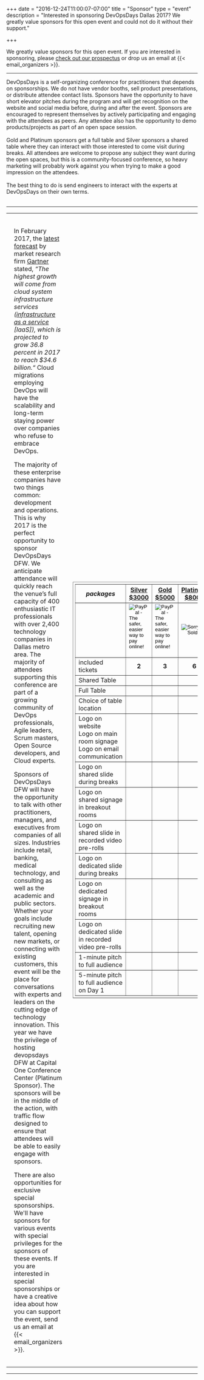 +++
date = "2016-12-24T11:00:07-07:00"
title = "Sponsor"
type = "event"
description = "Interested in sponsoring DevOpsDays Dallas 2017? We greatly value sponsors for this open event and could not do it without their support."

+++

We greatly value sponsors for this open event.  If you are interested in sponsoring, please <a href="https://assets.devopsdays.org/events/2017/dallas/DevOpsDays_Dallas_2017_Sponsor_Prospectus.pdf">check out our prospectus</a> or drop us an email at {{< email_organizers >}}.

<hr>

DevOpsDays is a self-organizing conference for practitioners that depends on sponsorships. We do not have vendor booths, sell product presentations, or distribute attendee contact lists. Sponsors have the opportunity to have short elevator pitches during the program and will get recognition on the website and social media before, during and after the event. Sponsors are encouraged to represent themselves by actively participating and engaging with the attendees as peers. Any attendee also has the opportunity to demo products/projects as part of an open space session.
<br><br>
Gold and Platinum sponsors get a full table and Silver sponsors a shared table where they can interact with those interested to come visit during breaks. All attendees are welcome to propose any subject they want during the open spaces, but this is a community-focused conference, so heavy marketing will probably work against you when trying to make a good impression on the attendees.
<br><br>
The best thing to do is send engineers to interact with the experts at DevOpsDays on their own terms.
<br><br>
<hr/>

<div>
<table>
<tr>
<td width="40%" style="padding:20px;vertical-align:top;">
<p>In February 2017, the <a href="http://www.gartner.com/newsroom/id/3616417">latest forecast</a> by market research firm <a href="http://www.gartner.com/newsroom/id/3616417">Gartner</a> stated, <i>“The highest growth will come from cloud system infrastructure services (<a href="http://www.gartner.com/it-glossary/infrastructure-as-a-service-iaas/">infrastructure as a service</a> [IaaS]), which is projected to grow 36.8 percent in 2017 to reach $34.6 billion.“</i> Cloud migrations employing DevOps will have the scalability and long-term staying power over companies who refuse to embrace DevOps.
</p>
<p>
The majority of these enterprise companies have two things common: development and operations. This is why 2017 is the perfect opportunity to sponsor DevOpsDays DFW. We anticipate attendance will quickly reach the venue’s full capacity of 400 enthusiastic IT professionals with over 2,400 technology companies in Dallas metro area. The majority of attendees supporting this conference are part of a growing community of DevOps professionals, Agile leaders, Scrum masters, Open Source developers, and Cloud experts.
</p>
<p>
Sponsors of DevOpsDays DFW will have the opportunity to talk with other practitioners, managers, and executives from companies of all sizes. Industries include retail, banking, medical technology, and consulting as well as the academic and public sectors.
Whether your goals include recruiting new talent, opening new markets, or connecting with existing customers, this event will be the place for conversations with experts and leaders on the cutting edge of technology innovation.
This year we have the privilege of hosting devopsdays DFW at Capital One Conference Center (Platinum Sponsor). The sponsors will be in the middle of the action, with traffic flow designed to ensure that attendees will be able to easily engage with sponsors.
</p>
<p>
  There are also opportunities for exclusive special sponsorships. We'll have sponsors for various events with special privileges for the sponsors of these events. If you are interested in special sponsorships or have a creative idea about how you can support the event, send us an email at {{< email_organizers >}}.
</p>
</td>
<td style="valign:top;">
    <table border=1 cellpadding="8px" style="padding:5px;">
      <tr>
        <th><i>packages</i></th>
        <th><center><b><u>Silver<br />$3000</u></center></b></th>
        <th><center><b><u>Gold<br />$5000</u></center></b></th>
        <th><center><b><u>Platinum<br />$8000</u></center></b></th>
      </tr>
      <tr>
      <td>&nbsp;</td>
      <td >
      <center>
        <form action="https://www.paypal.com/cgi-bin/webscr" method="post" target="_top">
          <input type="hidden" name="cmd" value="_s-xclick">
          <input type="hidden" name="hosted_button_id" value="QGEFGDR6XFRP2">
          <input type="image" src="https://www.paypalobjects.com/en_US/i/btn/btn_paynowCC_LG.gif" border="0" name="submit" alt="PayPal - The safer, easier way to pay online!">
          <img alt="" border="0" src="https://www.paypalobjects.com/en_US/i/scr/pixel.gif" width="1" height="1" />
        </form>
      </center>
      </td>
      <td >
      <center>
        <form action="https://www.paypal.com/cgi-bin/webscr" method="post" target="_top">
          <input type="hidden" name="cmd" value="_s-xclick">
          <input type="hidden" name="hosted_button_id" value="T9FFFGP72XC4Y">
          <input type="image" src="https://www.paypalobjects.com/en_US/i/btn/btn_paynowCC_LG.gif" border="0" name="submit" alt="PayPal - The safer, easier way to pay online!">
          <img alt="" border="0" src="https://www.paypalobjects.com/en_US/i/scr/pixel.gif" width="1" height="1">
        </form>
      </center>
      </td>
      <td >
      <center>
<!--        <form action="https://www.paypal.com/cgi-bin/webscr" method="post" target="_top">
          <input type="hidden" name="cmd" value="_s-xclick">
          <input type="hidden" name="hosted_button_id" value="VZT48NR758M6A"> -->
          <input type="image" src="/events/2017-dallas/sold-out.png" border="0" name="submit" alt="Sorry - Sold Out"> 
          <img alt="Sorry - Sold Out" border="0" src="/events/2017-dallas/sold-out.png" width="1" height="1">
        </form> 
        </center>
      </td>
    </tr>
    <tr>
      <td>included tickets</td>
      <td ><center><b>2</b></center></td>
      <td ><center><b>3</b></center></td>
      <td ><center><b>6</b></center></td>
    </tr>
    <tr>
      <td>Shared Table</td>
      <td align="center"><i style="color:green;" class="fa fa-check"></i></td>
      <td >&nbsp;</td>
      <td >&nbsp;</td>
    </tr>
    <tr>
      <td>Full Table</td>
      <td >&nbsp;</td>
      <td align="center"><i style="color:green;" class="fa fa-check"></i></td>
      <td align="center"><i style="color:green;" class="fa fa-check"></i></td>
    </tr>
    <tr>
      <td>Choice of table location</td>
      <td>&nbsp;</td>
      <td >&nbsp;</td>
      <td align="center"><i style="color:green;" class="fa fa-check"></i></td>
    </tr>
    <tr>
      <td>Logo on website <br />
      Logo on main room signage <br />
      Logo on email communication
      </td>
      <td align="center"><i style="color:green;" class="fa fa-check"></i></td>
      <td align="center"><i style="color:green;" class="fa fa-check"></i></td>
      <td align="center"><i style="color:green;" class="fa fa-check"></i></td>
    </tr>
    <tr>
      <td>Logo on shared slide during breaks</td>
      <td align="center"><i style="color:green;" class="fa fa-check"></i></td>
      <td align="center"><i style="color:green;" class="fa fa-check"></i></td>
      <td >&nbsp;</td>
    </tr>
    <tr>
      <td>Logo on shared signage in breakout rooms</td>
      <td>&nbsp;</td>
      <td align="center"><i style="color:green;" class="fa fa-check"></i></td>
      <td>&nbsp;</td>
    </tr>
    <tr>
      <td>Logo on shared slide in recorded video pre-rolls</td>
      <td>&nbsp;</td>
      <td align="center"><i style="color:green;" class="fa fa-check"></i></td>
      <td >&nbsp;</td>
    </tr>
    <tr>
      <td>Logo on dedicated slide during breaks</td>
      <td>&nbsp;</td>
      <td >&nbsp;</td>
      <td align="center"><i style="color:green;" class="fa fa-check"></i></td>
    </tr>
    <tr>
      <td>Logo on dedicated signage in breakout rooms</td>
      <td>&nbsp;</td>
      <td>&nbsp;</td>
      <td align="center"><i style="color:green;" class="fa fa-check"></i></td>
    </tr>
    <tr>
      <td>Logo on dedicated slide in recorded video pre-rolls</td>
      <td>&nbsp;</td>
      <td>&nbsp;</td>
      <td align="center"><i style="color:green;" class="fa fa-check"></i></td>
    </tr>
    <tr>
      <td>1-minute pitch to full audience</td>
      <td>&nbsp;</td>
      <td align="center"><i style="color:green;" class="fa fa-check"></i></td>
      <td >&nbsp;</td>
    </tr>
    <tr>
      <td>5-minute pitch to full audience on Day 1</td>
      <td>&nbsp;</td>
      <td>&nbsp;</td>
      <td align="center"><i style="color:green;" class="fa fa-check"></i></td>
    </tr>
    </table>
  </td>
</tr>
</table>
</div>

<hr/>

<br>
<br>
<!-- Go to www.addthis.com/dashboard to customize your tools -->
<div class="addthis_horizontal_follow_toolbox"></div>
<!-- Go to www.addthis.com/dashboard to customize your tools -->
<script type="text/javascript" src="//s7.addthis.com/js/300/addthis_widget.js#pubid=ra-5724f5b54cc142a1"></script>
